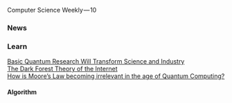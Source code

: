 
Computer Science Weekly — 10


### News

### Learn
[Basic Quantum Research Will Transform Science and Industry](https://medium.com/@LosAlamosNatLab/basic-quantum-research-will-transform-science-and-industry-2835ded9d98a)     
[The Dark Forest Theory of the Internet](https://onezero.medium.com/the-dark-forest-theory-of-the-internet-7dc3e68a7cb1)  
[How is Moore’s Law becoming irrelevant in the age of Quantum Computing?](https://medium.com/datadriveninvestor/how-is-moores-law-becoming-irrelevant-in-the-age-of-quantum-computing-5beb39fafc01)

#### Algorithm
